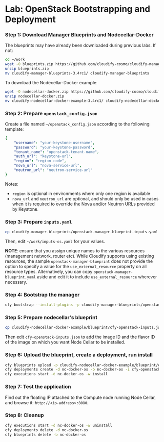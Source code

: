 # Lab: OpenStack Bootstrapping and Deployment

### Step 1: Download Manager Blueprints and Nodecellar-Docker

The blueprints may have already been downloaded during previous labs. If not:

```bash
cd ~/work
wget -O blueprints.zip https://github.com/cloudify-cosmo/cloudify-manager-blueprints/archive/3.4rc1.zip
unzip blueprints.zip
mv cloudify-manager-blueprints-3.4rc1/ cloudify-manager-blueprints
```

To download the Nodecellar-Docker example:

```bash
wget -O nodecellar-docker.zip https://github.com/cloudify-cosmo/cloudify-nodecellar-docker-example/archive/3.4rc1.zip
unzip nodecellar-docker.zip
mv cloudify-nodecellar-docker-example-3.4rc1/ cloudify-nodecellar-docker-example
```

### Step 2: Prepare `openstack_config.json`

Create a file named `~/openstack_config.json` according to the following template:

```yaml
{
    "username": "your-keystone-username",
    "password": "your-keystone-password",
    "tenant_name": "openstack-tenant-name",
    "auth_url": "keystone-url",
    "region": "region-code",
    "nova_url": "nova-service-url",
    "neutron_url": "neutron-service-url"
}
```

Notes:

* `region` is optional in environments where only one region is available
* `nova_url` and `neutron_url` are optional, and should only be used in cases when it is required to override the Nova and/or Neutron URLs provided by Keystone.

### Step 3: Prepare `inputs.yaml`

```bash
cp cloudify-manager-blueprints/openstack-manager-blueprint-inputs.yaml inputs-os.yaml
```

Then, edit `~/work/inputs-os.yaml` for your values.

**NOTE**: ensure that you assign unique names to the various resources (management network, router etc). While Cloudify supports using existing resources, the sample `openstack-manager-blueprint` does not provide the option to specify a value for the `use_external_resource` property on all resource types.
Alternatively, you can copy `openstack-manager-blueprint.yaml` aside and edit it to include `use_external_resource` wherever necessary.

### Step 4: Bootstrap the manager

```bash
cfy bootstrap --install-plugins -p cloudify-manager-blueprints/openstack-manager-blueprint.yaml -i inputs-os.yaml
```

### Step 5: Prepare nodecellar's blueprint

```bash
cp cloudify-nodecellar-docker-example/blueprint/cfy-openstack-inputs.json .
```

Then edit `cfy-openstack-inputs.json` to add the image ID and the flavor ID of the image on which you want Node Cellar to be installed.

### Step 6: Upload the blueprint, create a deployment, run install

```bash
cfy blueprints upload -p cloudify-nodecellar-docker-example/blueprint/openstack.yaml -b nc-docker-os
cfy deployments create -d nc-docker-os -b nc-docker-os -i cfy-openstack-inputs.json
cfy executions start -d nc-docker-os -w install
```

### Step 7: Test the application

Find out the floating IP attached to the Compute node running Node Cellar, and browse it: `http://<ip-address>:8080`.


### Step 8: Cleanup

```bash
cfy executions start -d nc-docker-os -w uninstall
cfy deployments delete -d nc-docker-os
cfy blueprints delete -b nc-docker-os
```